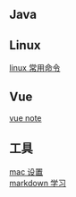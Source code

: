 ## Java 

## Linux
[linux 常用命令](./linux.md)

## Vue
[vue note](./vue/vueNote.md)


## 工具
[mac 设置](./macSetting.md)<br/>
[markdown 学习](./markdown.md)<br/>